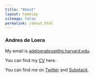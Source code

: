 ```yaml
---
title: "About"
layout: homelay
sitemap: false
permalink: /about.html
---
```


### Andres de Loera

My email is <a href="mailto:adeloerabrust@g.harvard.edu" target="_blank">adeloerabrust@g.harvard.edu</a>.

You can find my <a href="{{ site.url }}{{ site.baseurl }}/documents/cv.pdf" target="_blank">CV</a> here.

You can find me on <a href="https://x.com/Andres_DLB" target="_blank">Twitter</a> and <a href="https://andresdeloera.substack.com/" target="_blank">Substack</a>. 
